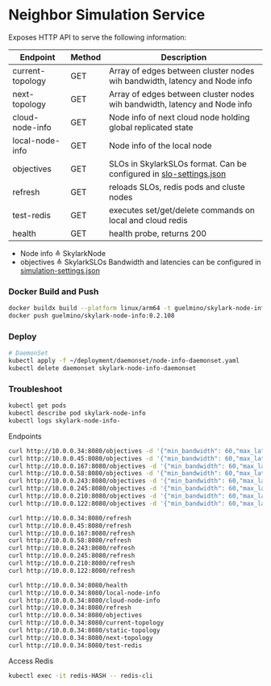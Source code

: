 # Neighbor Simulation Service
Exposes HTTP API to serve the following information:

| Endpoint         | Method | Description                                                                                      |
|------------------|--------|--------------------------------------------------------------------------------------------------|
| current-topology | GET    | Array of edges between cluster nodes wih bandwidth, latency and Node info                        | 
| next-topology    | GET    | Array of edges between cluster nodes wih bandwidth, latency and Node info                        | 
| cloud-node-info  | GET    | Node info of next cloud node holding global replicated state                                     |
| local-node-info  | GET    | Node info of the local node                                                                      |
| objectives       | GET    | SLOs in SkylarkSLOs format. Can be configured in [slo-settings.json](settings/slo-settings.json) |
| refresh          | GET    | reloads SLOs, redis pods and cluste nodes                                                        |
| test-redis       | GET    | executes set/get/delete commands on local and cloud redis                                        |
| health           | GET    | health probe, returns 200                                                                        |

- Node info ≙ SkylarkNode
- objectives ≙ SkylarkSLOs
Bandwidth and latencies can be configured in [simulation-settings.json](settings/simulation-settings.json)
### Docker Build and Push
```bash
docker buildx build --platform linux/arm64 -t guelmino/skylark-node-info:0.2.108 .
docker push guelmino/skylark-node-info:0.2.108
```
### Deploy
```bash
# DaemonSet
kubectl apply -f ~/deployment/daemonset/node-info-daemonset.yaml
kubectl delete daemonset skylark-node-info-daemonset
```
### Troubleshoot
```bash
kubectl get pods
kubectl describe pod skylark-node-info
kubectl logs skylark-node-info-
```

Endpoints
```bash
curl http://10.0.0.34:8080/objectives -d '{"min_bandwidth": 60,"max_latency": 100}' -H "Content-Type: application/json"
curl http://10.0.0.45:8080/objectives -d '{"min_bandwidth": 60,"max_latency": 100}' -H "Content-Type: application/json"
curl http://10.0.0.167:8080/objectives -d '{"min_bandwidth": 60,"max_latency": 100}' -H "Content-Type: application/json"
curl http://10.0.0.58:8080/objectives -d '{"min_bandwidth": 60,"max_latency": 100}' -H "Content-Type: application/json"
curl http://10.0.0.243:8080/objectives -d '{"min_bandwidth": 60,"max_latency": 100}' -H "Content-Type: application/json"
curl http://10.0.0.245:8080/objectives -d '{"min_bandwidth": 60,"max_latency": 100}' -H "Content-Type: application/json"
curl http://10.0.0.210:8080/objectives -d '{"min_bandwidth": 60,"max_latency": 100}' -H "Content-Type: application/json"
curl http://10.0.0.122:8080/objectives -d '{"min_bandwidth": 60,"max_latency": 100}' -H "Content-Type: application/json"

curl http://10.0.0.34:8080/refresh
curl http://10.0.0.45:8080/refresh
curl http://10.0.0.167:8080/refresh
curl http://10.0.0.58:8080/refresh
curl http://10.0.0.243:8080/refresh
curl http://10.0.0.245:8080/refresh
curl http://10.0.0.210:8080/refresh
curl http://10.0.0.122:8080/refresh

curl http://10.0.0.34:8080/health
curl http://10.0.0.34:8080/local-node-info
curl http://10.0.0.34:8080/cloud-node-info
curl http://10.0.0.34:8080/refresh
curl http://10.0.0.34:8080/objectives
curl http://10.0.0.34:8080/current-topology
curl http://10.0.0.34:8080/static-topology
curl http://10.0.0.34:8080/next-topology
curl http://10.0.0.34:8080/test-redis

```

Access Redis
```bash
kubectl exec -it redis-HASH -- redis-cli
```